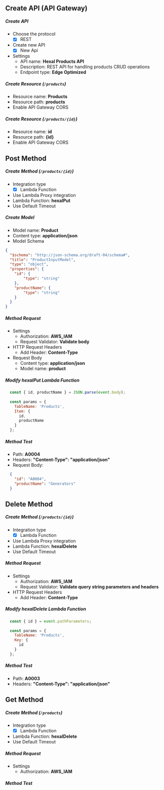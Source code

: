 ## Create API (API Gateway)
##### Create API
- Choose the protocol
  - [x] REST
- Create new API
  - [x] New Api
- Settings
  - API name: **Hexal Products API**
  - Description: REST API for handling products CRUD operations
  - Endpoint type: **Edge Optimized**

##### Create Resource (`/products`)
- Resource name: **Products**
- Resource path: **products**
- Enable API Gateway CORS

##### Create Resource (`/products/{id}`)
- Resource name: **id**
- Resource path: **{id}**
- Enable API Gateway CORS

## Post Method 
##### Create Method (`/products/{id}`)
- Integration type
  - [x] Lambda Function
- Use Lambda Proxy integration
- Lambda Function: **hexalPut**
- Use Default Timeout

##### Create Model
- Model name: **Product**
- Content type: **application/json**
- Model Schema
```json
{
  "$schema": "http://json-schema.org/draft-04/schema#",
  "title": "ProductInputModel",
  "type": "object",
  "properties": {
    "id": {
        "type": "string"
    },
    "productName": {
        "type": "string"
    }
  }
}
```

##### Method Request
- Settings
  - Authorization: **AWS_IAM**
  - Request Validator: **Validate body**
- HTTP Request Headers
  - Add Header: **Content-Type**
- Request Body
  - Content type: **application/json**
  - Model name: **product**
  
##### Modify hexalPut Lambda Function
```javascript
  const { id, productName } = JSON.parse(event.body);
  
  const params = {
    TableName: 'Products',
    Item: {
      id,
      productName
    }
  };
```
  
##### Method Test
- Path: **A0004**
- Headers: **"Content-Type": "application/json"**
- Request Body:
```json
  {
    "id": "A0004",
    "productName": "Generators"
  }
```

## Delete Method
##### Create Method (`/products/{id}`)
- Integration type
  - [x] Lambda Function
- Use Lambda Proxy integration
- Lambda Function: **hexalDelete**
- Use Default Timeout

##### Method Request
- Settings
  - Authorization: **AWS_IAM**
  - Request Validator: **Validate query string parameters and headers**
- HTTP Request Headers
  - Add Header: **Content-Type**

##### Modify hexalDelete Lambda Function
```javascript
  const { id } = event.pathParameters;
  
  const params = {
    TableName: 'Products',
    Key: {
      id
    }
  };
```

##### Method Test
- Path: **A0003**
- Headers: **"Content-Type": "application/json"**

## Get Method
##### Create Method (`/products`)
- Integration type
  - [x] Lambda Function
- Lambda Function: **hexalDelete**
- Use Default Timeout

##### Method Request
- Settings
  - Authorization: **AWS_IAM**

##### Method Test
